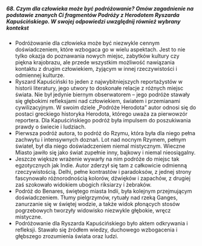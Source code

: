 ##### 68. Czym dla człowieka może być podróżowanie? Omów zagadnienie na podstawie znanych Ci fragmentów Podróży z Herodotem Ryszarda Kapuścińskiego. W swojej odpowiedzi uwzględnij również wybrany kontekst

- Podróżowanie dla człowieka może być niezwykle cennym doświadczeniem, które wzbogaca go w wielu aspektach. Jest to nie tylko okazja do poznawania nowych miejsc, zabytków kultury czy piękna krajobrazu, ale przede wszystkim możliwość nawiązania kontaktu z drugim człowiekiem, żyjącym w innej rzeczywistości i odmiennej kulturze.
- Ryszard Kapuściński to jeden z najwybitniejszych reportażystów w historii literatury, jego utwory to doskonałe relacje z różnych miejsc świata. Nie był jedynie biernym obserwatorem – jego podróże stawały się głębokimi refleksjami nad człowiekiem, światem i przemianami cywilizacyjnym. W swoim dziele „Podróże Herodota” autor odnosi się do postaci greckiego historyka Herodota, którego uważa za pierwowzór reportera. Dla Kapuścińskiego podróż była impulsem do poszukiwania prawdy o świecie i ludziach.
- Pierwsza podróż autora, to podróż do Rzymu, która była dla niego pełna zachwytu i intensywnych doznań. Lot nad nocnym Rzymem, pełnym świateł, był dla niego doświadczeniem niemal mistycznym. Wieczne Miasto jawiło się jako świat zupełnie inny, bajkowy i niemal nieosiągalny.
- Jeszcze większe wrażenie wywarły na nim podróże do miejsc tak egzotycznych jak Indie. Autor zderzył się tam z całkowicie odmienną rzeczywistością. Delhi, pełne kontrastów i paradoksów, z jednej strony fascynowało różnorodnością kolorów, dźwięków i zapachów, z drugiej zaś szokowało widokiem ubogich riksiarzy i żebraków.
- Podróż do Benares, świętego miasta Indii, była kolejnym przejmującym doświadczeniem. Tłumy pielgrzymów, rytuały nad rzeką Ganges, zanurzanie się w świętej wodzie, a także widok płonących stosów pogrzebowych tworzyły widowisko niezwykle głębokie, wręcz mistyczne.
- Podróżowanie dla Ryszarda Kapuścińskiego było aktem odkrywania i refleksji. Stawało się źródłem wiedzy, duchowego wzbogacenia i głębszego zrozumienia świata oraz ludzi.